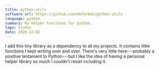 ```yaml
---
title: python-utils
software_url: https://github.com/mbforbes/python-utils
language: python
summary: My helper functions for python.
tags: studio
date: 2020-12-02
---
```


I add this tiny library as a dependency to all my projects. It contains little functions I kept writing over and over. There's very little here---probably a positive testament to Python---but I like the idea of having a personal helper library so much I couldn't resist including it.
